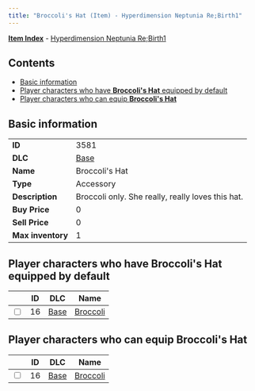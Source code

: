 ```yaml
---
title: "Broccoli's Hat (Item) - Hyperdimension Neptunia Re;Birth1"
---
```


[**Item Index**](/neptunia/rb1/item/index.html) - [Hyperdimension Neptunia Re;Birth1](/neptunia/rb1)

## Contents

- [Basic information](#basic-information)
- [Player characters who have **Broccoli's Hat** equipped by default](#player-characters-who-have-broccolis-hat-equipped-by-default)
- [Player characters who can equip **Broccoli's Hat**](#player-characters-who-can-equip-broccolis-hat)

## Basic information

|   |   |
| -- | -- |
| **ID** | 3581 |
| **DLC** | [Base](/neptunia/rb1/dlc/1-base.html) |
| **Name** | Broccoli's Hat |
| **Type** | Accessory |
| **Description** | Broccoli only. She really, really loves this hat. |
| **Buy Price** | 0 |
| **Sell Price** | 0 |
| **Max inventory** | 1 |


## Player characters who have **Broccoli's Hat** equipped by default

|    | ID | DLC | Name |
| -- | -- | --- | ---- |
| <input type="checkbox" id="rb1-player-1-16" class="trackbox" /> | 16 | [Base](/neptunia/rb1/dlc/1-base.html) | [Broccoli](/neptunia/rb1/player/1-16-broccoli.html) |


## Player characters who can equip **Broccoli's Hat**

|    | ID | DLC | Name |
| -- | -- | --- | ---- |
| <input type="checkbox" id="rb1-player-1-16" class="trackbox" /> | 16 | [Base](/neptunia/rb1/dlc/1-base.html) | [Broccoli](/neptunia/rb1/player/1-16-broccoli.html) |

